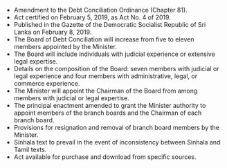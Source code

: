 - Amendment to the Debt Conciliation Ordinance (Chapter 81).
- Act certified on February 5, 2019, as Act No. 4 of 2019.
- Published in the Gazette of the Democratic Socialist Republic of Sri Lanka on February 8, 2019.
- The Board of Debt Conciliation will increase from five to eleven members appointed by the Minister.
- The Board will include individuals with judicial experience or extensive legal expertise.
- Details on the composition of the Board: seven members with judicial or legal experience and four members with administrative, legal, or commerce experience.
- The Minister will appoint the Chairman of the Board from among members with judicial or legal expertise.
- The principal enactment amended to grant the Minister authority to appoint members of the branch boards and the Chairman of each branch board.
- Provisions for resignation and removal of branch board members by the Minister.
- Sinhala text to prevail in the event of inconsistency between Sinhala and Tamil texts.
- Act available for purchase and download from specific sources.